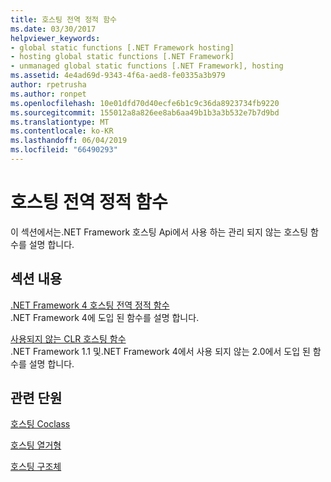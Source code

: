 ```yaml
---
title: 호스팅 전역 정적 함수
ms.date: 03/30/2017
helpviewer_keywords:
- global static functions [.NET Framework hosting]
- hosting global static functions [.NET Framework]
- unmanaged global static functions [.NET Framework], hosting
ms.assetid: 4e4ad69d-9343-4f6a-aed8-fe0335a3b979
author: rpetrusha
ms.author: ronpet
ms.openlocfilehash: 10e01dfd70d40ecfe6b1c9c36da8923734fb9220
ms.sourcegitcommit: 155012a8a826ee8ab6aa49b1b3a3b532e7b7d9bd
ms.translationtype: MT
ms.contentlocale: ko-KR
ms.lasthandoff: 06/04/2019
ms.locfileid: "66490293"
---
```

# <a name="hosting-global-static-functions"></a>호스팅 전역 정적 함수
이 섹션에서는.NET Framework 호스팅 Api에서 사용 하는 관리 되지 않는 호스팅 함수를 설명 합니다.  
  
## <a name="in-this-section"></a>섹션 내용  
 [.NET Framework 4 호스팅 전역 정적 함수](../../../../docs/framework/unmanaged-api/hosting/net-framework-4-hosting-global-static-functions.md)  
 .NET Framework 4에 도입 된 함수를 설명 합니다.  
  
 [사용되지 않는 CLR 호스팅 함수](../../../../docs/framework/unmanaged-api/hosting/deprecated-clr-hosting-functions.md)  
 .NET Framework 1.1 및.NET Framework 4에서 사용 되지 않는 2.0에서 도입 된 함수를 설명 합니다.  
  
## <a name="related-sections"></a>관련 단원  
 [호스팅 Coclass](../../../../docs/framework/unmanaged-api/hosting/hosting-coclasses.md)  
  
 [호스팅 열거형](../../../../docs/framework/unmanaged-api/hosting/hosting-enumerations.md)  
  
 [호스팅 구조체](../../../../docs/framework/unmanaged-api/hosting/hosting-structures.md)
